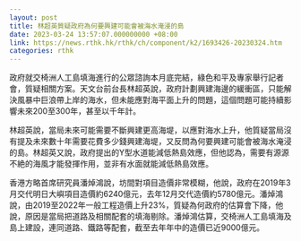 ```yaml
---
layout: post
title: 林超英質疑政府為何要興建可能會被海水淹浸的島
date: 2023-03-24 13:57:07.000000000 +08:00
link: https://news.rthk.hk/rthk/ch/component/k2/1693426-20230324.htm
categories: rthk
---
```


政府就交椅洲人工島填海進行的公眾諮詢本月底完結，綠色和平及專家舉行記者會，質疑相關方案。天文台前台長林超英說，政府計劃興建海邊的緩衝區，只能解決風暴中巨浪帶上岸的海水，但未能應對海平面上升的問題，這個問題可能持續影響未來200至300年，甚至以千年計。

林超英說，當局未來可能需要不斷興建更高海堤，以應對海水上升，他質疑當局沒有提及未來數十年需要花費多少錢興建海堤，又反問為何要興建可能會被海水淹浸的島。林超英又說，政府提出的Y型水道能減低熱島效應，但他認為，需要有源源不絶的海風才能發揮作用，並非有水面就能減低熱島效應。

香港方略首席研究員潘焯鴻說，坊間對項目造價非常模糊，他說，政府在2019年3月交代明日大嶼項目造價約6240億元，去年12月交代造價約5780億元。潘焯鴻說，由2019至2022年一般工程造價上升23%，質疑為何政府的估算會下降，他說，原因是當局把道路及相關配套的填海剔除。潘焯鴻估算，交椅洲人工島填海及島上建設，連同道路、鐵路等配套，截至去年年中的造價已近9000億元。
